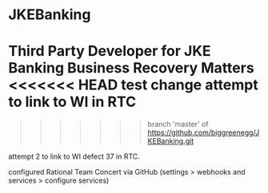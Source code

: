 JKEBanking
==========

Third Party Developer for JKE Banking Business Recovery Matters
<<<<<<< HEAD
test change
attempt to link to WI in RTC
=======
>>>>>>> branch 'master' of https://github.com/biggreenegg/JKEBanking.git

attempt 2 to link to WI defect 37 in RTC.

configured Rational Team Concert via GitHub (settings > webhooks and services > configure services)